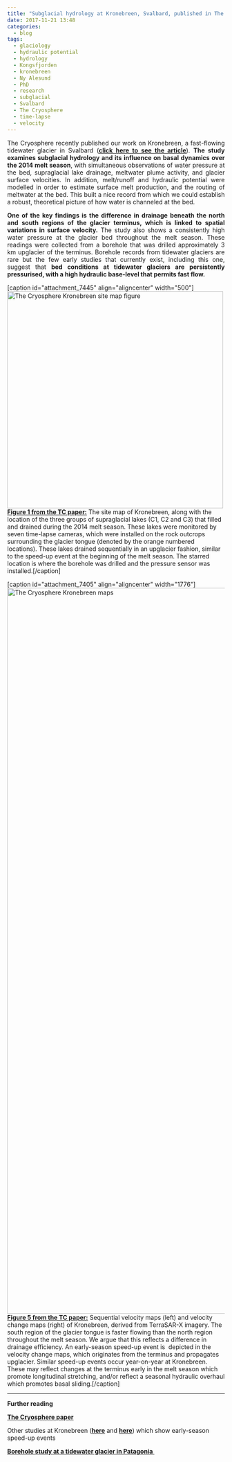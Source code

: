 ```yaml
---
title: "Subglacial hydrology at Kronebreen, Svalbard, published in The Cryosphere"
date: 2017-11-21 13:48
categories:
  - blog
tags: 
  - glaciology
  - hydraulic potential
  - hydrology
  - Kongsfjorden
  - kronebreen
  - Ny Alesund
  - PhD
  - research
  - subglacial
  - Svalbard
  - The Cryosphere
  - time-lapse
  - velocity
---
```

<p style="text-align:justify;">The Cryosphere recently published our work on Kronebreen, a fast-flowing tidewater glacier in Svalbard (<span style="text-decoration:underline;"><strong><a href="https://www.the-cryosphere.net/11/2691/2017/" target="_blank" rel="noopener">click here to see the article</a></strong></span>). <strong>The study examines subglacial hydrology and its influence on basal dynamics over the 2014 melt season</strong>, with simultaneous observations of water pressure at the bed, supraglacial lake drainage, meltwater plume activity, and glacier surface velocities. In addition, melt/runoff and hydraulic potential were modelled in order to estimate surface melt production, and the routing of meltwater at the bed. This built a nice record from which we could establish a robust, theoretical picture of how water is channeled at the bed.</p>
<p style="text-align:justify;"><strong>One of the key findings is the difference in drainage beneath the north and south regions of the glacier terminus, which is linked to spatial variations in surface velocity.</strong> The study also shows a consistently high water pressure at the glacier bed throughout the melt season. These readings were collected from a borehole that was drilled approximately 3 km upglacier of the terminus. Borehole records from tidewater glaciers are rare but the few early studies that currently exist, including this one, suggest that <strong>bed conditions at tidewater glaciers are persistently pressurised, with a high hydraulic base-level that permits fast flow.</strong></p>


[caption id="attachment_7445" align="aligncenter" width="500"]<img class="alignnone  wp-image-7445" src="https://pennyhow.files.wordpress.com/2017/10/paper1fig1.jpg" alt="The Cryosphere Kronebreen site map figure" width="500" height="501" /> <span style="text-decoration:underline;"><strong><a href="https://www.the-cryosphere-discuss.net/tc-2017-74/" target="_blank" rel="noopener">Figure 1 from the TC paper:</a></strong></span> The site map of Kronebreen, along with the location of the three groups of supraglacial lakes (C1, C2 and C3) that filled and drained during the 2014 melt season. These lakes were monitored by seven time-lapse cameras, which were installed on the rock outcrops surrounding the glacier tongue (denoted by the orange numbered locations). These lakes drained sequentially in an upglacier fashion, similar to the speed-up event at the beginning of the melt season. The starred location is where the borehole was drilled and the pressure sensor was installed.[/caption]

[caption id="attachment_7405" align="aligncenter" width="1776"]<img class="alignnone size-full wp-image-7405" src="https://pennyhow.files.wordpress.com/2017/10/paper1fig5.jpg" alt="The Cryosphere Kronebreen maps" width="1776" height="1676" /> <span style="text-decoration:underline;"><strong><a href="https://www.the-cryosphere-discuss.net/tc-2017-74/" target="_blank" rel="noopener">Figure 5 from the TC paper:</a></strong></span> Sequential velocity maps (left) and velocity change maps (right) of Kronebreen, derived from TerraSAR-X imagery. The south region of the glacier tongue is faster flowing than the north region throughout the melt season. We argue that this reflects a difference in drainage efficiency. An early-season speed-up event is  depicted in the velocity change maps, which originates from the terminus and propagates upglacier. Similar speed-up events occur year-on-year at Kronebreen. These may reflect changes at the terminus early in the melt season which promote longitudinal stretching, and/or reflect a seasonal hydraulic overhaul which promotes basal sliding.[/caption]

<hr />

<strong>Further reading</strong>

<strong><span style="text-decoration:underline;"><a href="https://www.the-cryosphere.net/11/2691/2017/" target="_blank" rel="noopener">The Cryosphere paper</a></span></strong>

Other studies at Kronebreen (<span style="text-decoration:underline;"><strong><a href="https://www.nature.com/articles/ncomms9566" target="_blank" rel="noopener">here</a></strong></span> and <span style="text-decoration:underline;"><strong><a href="https://www.the-cryosphere.net/9/2339/2015/" target="_blank" rel="noopener">here</a></strong></span>) which show early-season speed-up events

<span style="text-decoration:underline;"><strong><a href="http://www.nature.com/ngeo/journal/v4/n9/full/ngeo1218.html" target="_blank" rel="noopener">Borehole study at a tidewater glacier in Patagonia </a></strong></span>

&nbsp;
